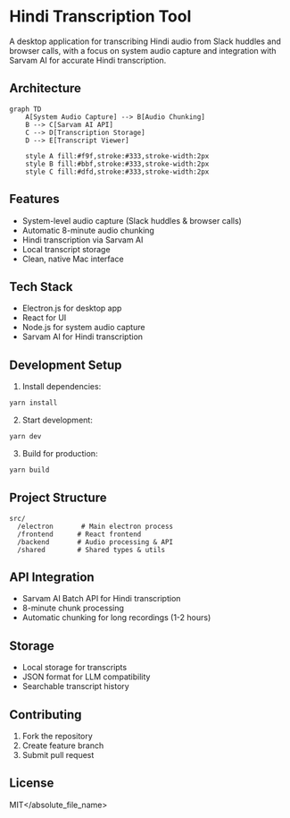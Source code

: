 # Hindi Transcription Tool

A desktop application for transcribing Hindi audio from Slack huddles and browser calls, with a focus on system audio capture and integration with Sarvam AI for accurate Hindi transcription.

## Architecture
```mermaid
graph TD
    A[System Audio Capture] --> B[Audio Chunking]
    B --> C[Sarvam AI API]
    C --> D[Transcription Storage]
    D --> E[Transcript Viewer]
    
    style A fill:#f9f,stroke:#333,stroke-width:2px
    style B fill:#bbf,stroke:#333,stroke-width:2px
    style C fill:#dfd,stroke:#333,stroke-width:2px
```

## Features
- System-level audio capture (Slack huddles & browser calls)
- Automatic 8-minute audio chunking
- Hindi transcription via Sarvam AI
- Local transcript storage
- Clean, native Mac interface

## Tech Stack
- Electron.js for desktop app
- React for UI
- Node.js for system audio capture
- Sarvam AI for Hindi transcription

## Development Setup
1. Install dependencies:
```bash
yarn install
```

2. Start development:
```bash
yarn dev
```

3. Build for production:
```bash
yarn build
```

## Project Structure
```
src/
  /electron       # Main electron process
  /frontend      # React frontend
  /backend       # Audio processing & API
  /shared        # Shared types & utils
```

## API Integration
- Sarvam AI Batch API for Hindi transcription
- 8-minute chunk processing
- Automatic chunking for long recordings (1-2 hours)

## Storage
- Local storage for transcripts
- JSON format for LLM compatibility
- Searchable transcript history

## Contributing
1. Fork the repository
2. Create feature branch
3. Submit pull request

## License
MIT</absolute_file_name>
</file>